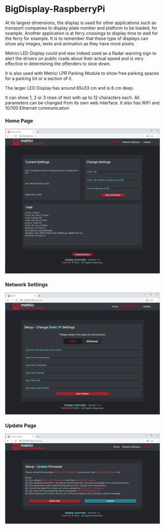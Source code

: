 # BigDisplay-RaspberryPi

At its largest dimensions, the display is used for other applications such as transport companies to display plate number and platform to be loaded, for example. Another application is at ferry crossings to display time to wait for the ferry for example. It is to remember that these type of displays can show any images, texts and animation as they have more pixels.

Metrici LED Display could and was indeed used as a Radar warning sign to alert the drivers on public roads about their actual speed and is very effective in determining the offenders to slow down.

It is also used with Metrici LPR Parking Module to show free parking spaces for a parking lot or a section of it.

The larger LED Display has around 65x33 cm and is 8 cm deep.

It can show 1, 2 or 3 rows of text with up to 12 characters each. All parameters can be changed from its own web interface. It also has WiFi and 10/100 Ethernet communication

### Home Page
![Home](https://github.com/GeorgeFlorian/BigDisplay-RaspberryPi/blob/main/raw%20data/1%20-%20Home%20Page.png?raw=true)
### Network Settings
![Network](https://github.com/GeorgeFlorian/BigDisplay-RaspberryPi/blob/main/raw%20data/2%20-%20Network%20Settings.png?raw=true)
### Update Page
![Update](https://github.com/GeorgeFlorian/BigDisplay-RaspberryPi/blob/main/raw%20data/3%20-%20Update%20Page.png?raw=true)
